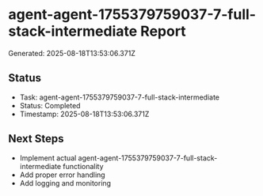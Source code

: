 # agent-agent-1755379759037-7-full-stack-intermediate Report

Generated: 2025-08-18T13:53:06.371Z

## Status
- Task: agent-agent-1755379759037-7-full-stack-intermediate
- Status: Completed
- Timestamp: 2025-08-18T13:53:06.371Z

## Next Steps
- Implement actual agent-agent-1755379759037-7-full-stack-intermediate functionality
- Add proper error handling
- Add logging and monitoring
